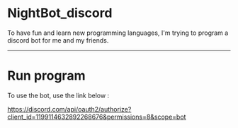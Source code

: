 # NightBot_discord
To have fun and learn new programming languages, I'm trying to program a discord bot for me and my friends.

***

# Run program
To use the bot, use the link below :

https://discord.com/api/oauth2/authorize?client_id=1199114632892268676&permissions=8&scope=bot

